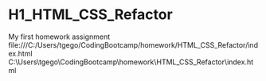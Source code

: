 # H1_HTML_CSS_Refactor
My first homework assignment
file:///C:/Users/tgego/CodingBootcamp/homework/HTML_CSS_Refactor/index.html
C:\Users\tgego\CodingBootcamp\homework\HTML_CSS_Refactor\index.html
